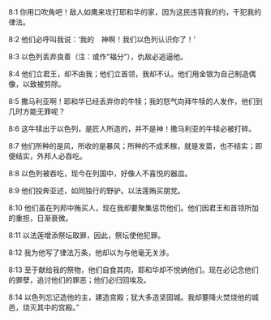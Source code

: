<a id="1"></a>8:1  你用口吹角吧！敌人如鹰来攻打耶和华的家，因为这民违背我的约，干犯我的律法。  

<a id="2"></a>8:2  他们必呼叫我说：‘我的　神啊！我们以色列认识你了！’  

<a id="3"></a>8:3  以色列丢弃良善（注：或作“福分”），仇敌必追逼他。  

<a id="4"></a>8:4  他们立君王，却不由我；他们立首领，我却不认。他们用金银为自己制造偶像，以致被剪除。  

<a id="5"></a>8:5  撒马利亚啊！耶和华已经丢弃你的牛犊；我的怒气向拜牛犊的人发作，他们到几时方能无罪呢？  

<a id="6"></a>8:6  这牛犊出于以色列，是匠人所造的，并不是神！撒马利亚的牛犊必被打碎。  

<a id="7"></a>8:7  他们所种的是风，所收的是暴风；所种的不成禾稼，就是发苗，也不结实；即便结实，外邦人必吞吃。  

<a id="8"></a>8:8  以色列被吞吃，现今在列国中，好像人不喜悦的器皿。  

<a id="9"></a>8:9  他们投奔亚述，如同独行的野驴。以法莲贿买朋党。  

<a id="10"></a>8:10  他们虽在列邦中贿买人，现在我却要聚集惩罚他们。他们因君王和首领所加的重担，日渐衰微。  

<a id="11"></a>8:11  以法莲增添祭坛取罪，因此，祭坛使他犯罪。  

<a id="12"></a>8:12  我为他写了律法万条，他却以为与他毫无关涉。  

<a id="13"></a>8:13  至于献给我的祭物，他们自食其肉，耶和华却不悦纳他们。现在必记念他们的罪孽，追讨他们的罪恶；他们必归回埃及。  

<a id="14"></a>8:14  以色列忘记造他的主，建造宫殿；犹大多造坚固城。我却要降火焚烧他的城邑，烧灭其中的宫殿。”  
